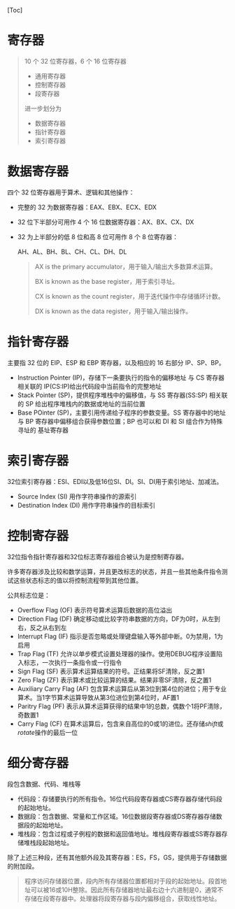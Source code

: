 [Toc]

# 寄存器

> 10 个 32 位寄存器，6 个 16 位寄存器
>
> - 通用寄存器
> - 控制寄存器
> - 段寄存器
>
> 进一步划分为
>
> - 数据寄存器
> - 指针寄存器
> - 索引寄存器

# 数据寄存器

四个 32 位寄存器用于算术、逻辑和其他操作：

- 完整的 32 为数据寄存器：EAX、EBX、ECX、EDX
- 32 位下半部分可用作 4 个 16 位数据寄存器：AX、BX、CX、DX
- 32 为上半部分的低 8 位和高 8 位可用作 8 个 8 位寄存器：

  AH、AL、BH、BL、CH、CL、DH、DL

  > AX is the primary accumulator，用于输入/输出大多数算术运算。
  >
  > BX is known as the base register，用于索引寻址。
  >
  > CX is known as the count register，用于迭代操作中存储循环计数。
  >
  > DX is known as the data register，用于输入/输出操作。

# 指针寄存器

主要指 32 位的 EIP、ESP 和 EBP 寄存器，以及相应的 16 右部分 IP、SP、BP。

- Instruction Pointer (IP)，存储下一条要执行的指令的偏移地址
  与 CS 寄存器相关联的 IP(CS:IP)给出代码段中当前指令的完整地址
- Stack Pointer (SP)，提供程序堆栈中的偏移值，与 SS 寄存器(SS:SP)
  相关联的 SP 给出程序堆栈内的数据或地址的当前位置
- Base POinter (SP)，主要引用传递给子程序的参数变量。SS 寄存器中的地址
  与 BP 寄存器中偏移组合获得参数位置；BP 也可以和 DI 和 SI 组合作为特殊寻址的
  基址寄存器

# 索引寄存器

32位索引寄存器：ESI、EDI以及低16位SI、DI。SI、DI用于索引地址、加减法。

- Source Index (SI) 用作字符串操作的源索引
- Destination Index (DI) 用作字符串操作的目标索引

# 控制寄存器

32位指令指针寄存器和32位标志寄存器组合被认为是控制寄存器。

许多寄存器涉及比较和数学运算，并且更改标志的状态，并且一些其他条件指令测试这些状态标志的值以将控制流程带到其他位置。

公共标志位是：
- Overflow Flag (OF) 表示符号算术运算后数据的高位溢出
- Direction Flag (DF) 确定移动或比较字符串数据的方向，DF为0时，从左到右，反之从右到左
- Interrupt Flag (IF) 指示是否忽略或处理键盘输入等外部中断。0为禁用，1为启用
- Trap Flag (TF) 允许以单步模式设置处理器的操作。使用DEBUG程序设置陷入标志，一次执行一条指令或一行指令
- Sign Flag (SF) 表示算术运算结果的符号。正结果将SF清除，反之置1
- Zero Flag (ZF) 表示算术或比较运算的结果。结果非零SF清除，反之置1
- Auxiliary Carry Flag (AF) 包含算术运算后从第3位到第4位的进位；用于专业算术。当1字节算术运算导致从第3位进位到第4位时，AF置1
- Paritry Flag (PF) 表示从算术运算获得的结果中1的总数，偶数个1将PF清除，奇数置1
- Carry Flag (CF) 在算术运算后，包含来自高位的0或1的进位。还存储*shift*或*rotate*操作的最后一位

# 细分寄存器

段包含数据、代码、堆栈等

- 代码段：存储要执行的所有指令。16位代码段寄存器或CS寄存器存储代码段的起始地址。
- 数据段：包含数据、常量和工作区域。16位数据段寄存器或DS寄存器存储数据段的起始地址。
- 堆栈段：包含过程或子例程的数据和返回值地址。堆栈段寄存器或SS寄存器存储堆栈段起始地址。

除了上述三种段，还有其他额外段及其寄存器：ES，FS，GS，提供用于存储数据的附加段。

> 程序访问存储器位置，段内所有存储器位置都相对于段的起始地址。段首地址可以被16或10H整除。因此所有存储器地址最右边十六进制是0，通常不存储在段寄存器中。处理器将段寄存器与段内偏移组合，获取线性地址。

